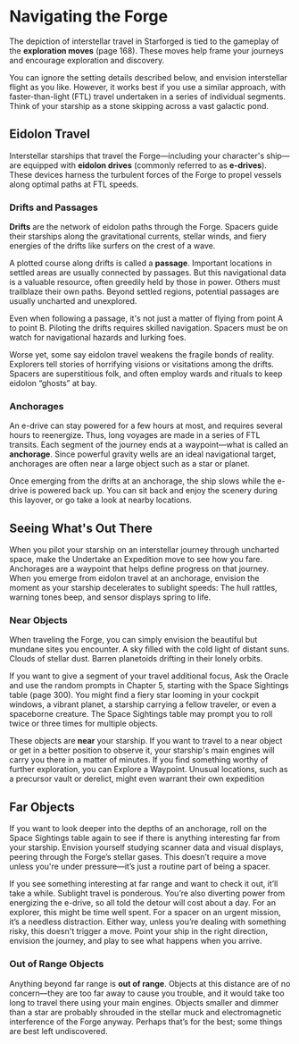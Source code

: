 # Navigating the Forge

<!-- 040122 -->

The depiction of interstellar travel in Starforged is tied to the gameplay of the **exploration moves** (page 168). These moves help frame your journeys and encourage exploration and discovery.

You can ignore the setting details described below, and envision interstellar flight as you like. However, it works best if you use a similar approach, with faster-than-light (FTL) travel undertaken in a series of individual segments. Think of your starship as a stone skipping across a vast galactic pond.

## Eidolon Travel

Interstellar starships that travel the Forge—including your character's ship—are equipped with **eidolon drives** (commonly referred to as **e-drives**). These devices harness the turbulent forces of the Forge to propel vessels along optimal paths at FTL speeds.

### Drifts and Passages

**Drifts** are the network of eidolon paths through the Forge. Spacers guide their starships along the gravitational currents, stellar winds, and fiery energies of the drifts like surfers on the crest of a wave.

A plotted course along drifts is called a **passage**. Important locations in settled areas are usually connected by passages. But this navigational data is a valuable resource, often greedily held by those in power. Others must trailblaze their own paths. Beyond settled regions, potential passages are usually uncharted and unexplored.

Even when following a passage, it's not just a matter of flying from point A to point B. Piloting the drifts requires skilled navigation. Spacers must be on watch for navigational hazards and lurking foes.

Worse yet, some say eidolon travel weakens the fragile bonds of reality. Explorers tell stories of horrifying visions or visitations among the drifts. Spacers are superstitious folk, and often employ wards and rituals to keep eidolon “ghosts” at bay.

### Anchorages

An e-drive can stay powered for a few hours at most, and requires several hours to reenergize. Thus, long voyages are made in a series of FTL transits. Each segment of the journey ends at a waypoint—what is called an **anchorage**. Since powerful gravity wells are an ideal navigational target, anchorages are often near a large object such as a star or planet.

Once emerging from the drifts at an anchorage, the ship slows while the e-drive is powered back up. You can sit back and enjoy the scenery during this layover, or go take a look at nearby locations.

## Seeing What's Out There

When you pilot your starship on an interstellar journey through uncharted space, make the Undertake an Expedition move to see how you fare. Anchorages are a waypoint that helps define progress on that journey. When you emerge from eidolon travel at an anchorage, envision the moment as your starship decelerates to sublight speeds: The hull rattles, warning tones beep, and sensor displays spring to life.

### Near Objects

When traveling the Forge, you can simply envision the beautiful but mundane sites you encounter. A sky filled with the cold light of distant suns. Clouds of stellar dust. Barren planetoids drifting in their lonely orbits.

If you want to give a segment of your travel additional focus, Ask the Oracle and use the random prompts in Chapter 5, starting with the Space Sightings table (page 300). You might find a fiery star looming in your cockpit windows, a vibrant planet, a starship carrying a fellow traveler, or even a spaceborne creature. The Space Sightings table may prompt you to roll twice or three times for multiple objects.

These objects are **near** your starship. If you want to travel to a near object or get in a better position to observe it, your starship's main engines will carry you there in a matter of minutes. If you find something worthy of further exploration, you can Explore a Waypoint. Unusual locations, such as a precursor vault or derelict, might even warrant their own expedition

## Far Objects

If you want to look deeper into the depths of an anchorage, roll on the Space Sightings table again to see if there is anything interesting far from your starship. Envision yourself studying scanner data and visual displays, peering through the Forge’s stellar gases. This doesn’t require a move unless you're under pressure—it’s just a routine part of being a spacer.

If you see something interesting at far range and want to check it out, it’ll take a while. Sublight travel is ponderous. You’re also diverting power from energizing the e-drive, so all told the detour will cost about a day. For an explorer, this might be time well spent. For a spacer on an urgent mission, it’s a needless distraction. Either way, unless you’re dealing with something risky, this doesn't trigger a move. Point your ship in the right direction, envision the journey, and play to see what happens when you arrive.

### Out of Range Objects

Anything beyond far range is **out of range**. Objects at this distance are of no concern—they are too far away to cause you trouble, and it would take too long to travel there using your main engines. Objects smaller and dimmer than a star are probably shrouded in the stellar muck and electromagnetic interference of the Forge anyway. Perhaps that’s for the best; some things are best left undiscovered.
